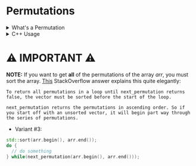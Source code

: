 # Permutations

<details>

<summary>What's a Permutation</summary>

Mathematically speaking, a permutation is the arrangement of the array ${a_1, a_2, ..., a_n}$ to ${a_1\hat{}, a_2\hat{}, ..., a_n\hat{}}$.

</details>

<details>

<summary>C++ Usage</summary>

Assume we have an array $arr = \{a_1, a_2, a_3, ..., a_n\}$. We can have 3 different "variants" of C++'s built-in `next_permutation`:

-   Variant #1:

```cpp
while (next_permutation(arr.begin(), arr.end())) {
  // Does not include original array
}
```

-   Variant #2:

```cpp
do {
  // Includes original array before permutated in sorted order
} while (next_permutation(arr.begin(), arr.end()));
```

</details>

# ⚠️ IMPORTANT ⚠️

**NOTE:** If you want to get **all** of the permutations of the array $arr$, you must sort the array. [This](https://stackoverflow.com/a/31258517) StackOverflow answer explains this quite elegantly:

```
To return all permutations in a loop until next_permutation returns false, the vector must be sorted before the start of the loop.

next_permutation returns the permutations in ascending order. So if you start off with an unsorted vector, it will begin part way through the series of permutations.
```

-   Variant #3:

```cpp
std::sort(arr.begin(), arr.end());
do {
  // do something
} while(next_permutation(arr.begin(), arr.end()));
```
